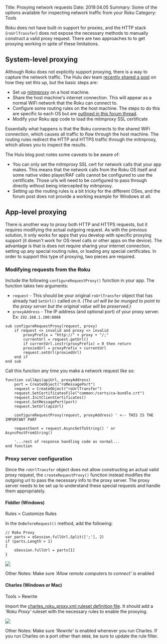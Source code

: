 Title: Proxying network requests
Date: 2019.04.05
Summary: Some of the options available for inspecting network traffic from your Roku
Category: Tools

Roku does not have built-in support for proxies, and the HTTP stack (`roUrlTransfer`) does not expose the necessary methods to manually construct a valid proxy request. There are two approaches to to get proxying working in spite of these limitations.

## System-level proxying

Although Roku does not explicitly support proxying, there is a way to capture the network traffic. The Hulu dev team [recently shared a post][HuluMITM] on how they set this up, but the basic steps are:

* Set up [mitmproxy][] on a host machine.
* Share the host machine's internet connection. This will appear as a normal WiFi network that the Roku can connect to.
* Configure some routing rules on the host machine. The steps to do this are specific to each OS but are [outlined in this forum thread][Routing].
* Modify your Roku app code to load the mitmproxy SSL certificate

Essentially what happens is that the Roku connects to the shared WiFi connection, which causes all traffic to flow through the host machine. The routing rules redirect the HTTP and HTTPS traffic through the mitmproxy, which allows you to inspect the results.

The Hulu blog post notes some caveats to be aware of:

* You can only set the mitmproxy SSL cert for network calls that your app makes. This means that the network calls from the Roku OS itself and some native video player/RAF calls cannot be configured to use the certificate. Those urls will need to be configured to pass through directly without being intercepted by mitmproxy.
* Setting up the routing rules is a bit tricky for the different OSes, and the forum post does not provide a working example for Windows at all.

## App-level proxying

There is another way to proxy both HTTP and HTTPS requests, but it requires modifying the actual outgoing request. As with the previous solution, it only works for apps that you develop with specific proxying support (it doesn't work for OS-level calls or other apps on the device). The advantage is that is does not require sharing your internet connection, setting up any special routing rules, or loading any special certificates. In order to support this type of proxying, two pieces are required.

### Modifying requests from the Roku

Include the following `configureRequestProxy()` function in your app. The function takes two arguments:

* `request` - This should be your original `roUrlTransfer` object that has already had `SetUrl()` called on it. _(The url will be be munged to point to the proxy server but the original value will be preserved.)_
* `proxyAddress` - The IP address (and optional port) of your proxy server. Ex: `192.168.1.100:8888`

<!-- force end of list -->

    sub configureRequestProxy(request, proxy)
        if request <> invalid and proxy <> invalid
            proxyPrefix = "http://" + proxy + "/;"
            currentUrl = request.getUrl()
            if currentUrl.instr(proxyPrefix) = 0 then return
            proxiedUrl = proxyPrefix + currentUrl
            request.setUrl(proxiedUrl)
        end if
    end sub

Call this function any time you make a network request like so:

    function callApi(apiUrl, proxyAddress)
        port = CreateObject("roMessagePort")
        request = CreateObject("roUrlTransfer")
        request.SetCertificatesFile("common:/certs/ca-bundle.crt")
        request.InitClientCertificates()
        request.SetMessagePort(port)
        request.SetUrl(apiUrl)

        configureRequestProxy(request, proxyAddress) ' <-- THIS IS THE IMPORTANT PART

        requestSent = request.AsyncGetToString() ' or AsyncPostFromString()

        '...rest of response handling code as normal...
    end function

### Proxy server configuration

Since the `roUrlTransfer` object does not allow constructing an actual valid proxy request, the `createRequestProxy()` function instead modifies the outgoing url to pass the necessary info to the proxy server. The proxy server needs to be set up to understand these special requests and handle them appropriately.

#### Fiddler (Windows)

Rules > Customize Rules

In the `OnBeforeRequest()` method, add the following:

    // Roku Proxy
    var parts = oSession.fullUrl.Split([';'], 2)
    if (parts.Length > 1)
    {
        oSession.fullUrl = parts[1]
    }

<img src="/img/proxy_fiddler_settings.png" />

Other Notes: Make sure *'Allow remote computers to connect'* is enabled

#### Charles (Windows or Mac)

Tools > Rewrite

Import the [charles\_roku\_proxy.xml ruleset definition file][CharlesRules]. It should add a *'Roku Proxy'* ruleset with the necessary rules to enable the proxying.

<img src="/img/proxy_charles_settings.png" />

Other Notes: Make sure *'Rewrite'* is enabled whenever you run Charles. If you run Charles on a port other than `8888`, be sure to update the rule filter.


[mitmproxy]: https://mitmproxy.org/
[HuluMITM]: https://medium.com/hulu-tech-blog/automating-mitmproxy-and-improving-hulus-build-loading-tool-for-roku-629e7f763682
[Routing]: https://forums.roku.com/viewtopic.php?t=86886
[CharlesRules]: /charles_roku_proxy.xml
